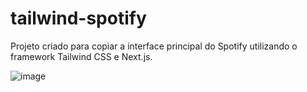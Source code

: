 # tailwind-spotify


Projeto criado para copiar a interface principal do Spotify utilizando o framework Tailwind CSS e Next.js.

![image](https://github.com/Kazechiro/tailwind-spotify/assets/102443444/de2d2b13-6c7c-417b-8982-1d4966ad41f9)

